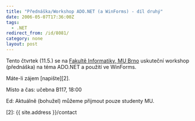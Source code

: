```yaml
---
title: "Přednáška/Workshop ADO.NET (a WinForms) - díl druhý"
date: 2006-05-07T17:36:00Z
tags:
  - .NET
redirect_from: /id/8081/
category: none
layout: post
---
```

Tento čtvrtek (11.5.) se na [Fakultě Informatiky, MU Brno][1] uskuteční workshop (přednáška) na téma ADO.NET a použití ve WinForms.

Máte-li zájem [napište][2]. 

Místo a čas: učebna B117, 18:00

Ed: Aktuálně (bohužel) můžeme přijmout pouze studenty MU.

[1]: http://www.fi.muni.cz/
[2]: {{ site.address }}/contact
